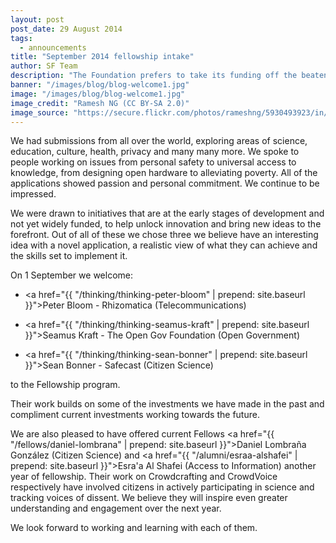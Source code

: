 ```yaml
---
layout: post
post_date: 29 August 2014
tags: 
  - announcements
title: "September 2014 fellowship intake"
author: SF Team
description: "The Foundation prefers to take its funding off the beaten track so to speak. We look for individuals and ideas that are not yet accepted in the mainstream, that challenge the status quo and bring a different perspective to addressing social challenges. We choose to support makers rather than consumers. The new Fellows do just that."
banner: "/images/blog/blog-welcome1.jpg"
image: "/images/blog/blog-welcome1.jpg"
image_credit: "Ramesh NG (CC BY-SA 2.0)"
image_source: "https://secure.flickr.com/photos/rameshng/5930493923/in/photostream/"
---
```


We had submissions from all over the world, exploring areas of science, education, culture, health, privacy and many many more. We spoke to people working on issues from personal safety to universal access to knowledge, from designing open hardware to alleviating poverty. All of the applications showed passion and personal commitment. We continue to be impressed.

We were drawn to initiatives that are at the early stages of development and not yet widely funded, to help unlock innovation and bring new ideas to the  forefront. Out of all of these we chose three we believe have an interesting idea with a novel application, a realistic view of what they can achieve and the skills set to implement it.

On 1 September we welcome:
		
- <a href="{{ "/thinking/thinking-peter-bloom" | prepend: site.baseurl }}">Peter Bloom</a> - Rhizomatica (Telecommunications)

- <a href="{{ "/thinking/thinking-seamus-kraft" | prepend: site.baseurl }}">Seamus Kraft</a> - The Open Gov Foundation (Open Government)

- <a href="{{ "/thinking/thinking-sean-bonner" | prepend: site.baseurl }}">Sean Bonner</a> - Safecast (Citizen Science)

to the Fellowship program.

Their work builds on some of the investments we have made in the past and compliment current investments working towards the future.

We are also pleased to have offered current Fellows <a href="{{ "/fellows/daniel-lombrana" | prepend: site.baseurl }}">Daniel Lombraña González</a> (Citizen Science) and <a href="{{ "/alumni/esraa-alshafei" | prepend: site.baseurl }}">Esra'a Al Shafei</a> (Access to Information) another year of fellowship. Their work on Crowdcrafting and CrowdVoice respectively have involved citizens in actively participating in science and tracking voices of dissent. We believe they will inspire even greater understanding and engagement over the next year.

We look forward to working and learning with each of them.

